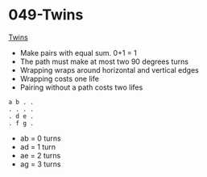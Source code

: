 # 049-Twins

[Twins](http://www.novelgames.com/en/twins/)

* Make pairs with equal sum. 0+1 = 1
* The path must make at most two 90 degrees turns
* Wrapping wraps around horizontal and vertical edges
* Wrapping costs one life
* Pairing without a path costs two lifes
```
a b . .
. . . . 
. d e .
. f g .
```

* ab = 0 turns 
* ad = 1 turn  
* ae = 2 turns 
* ag = 3 turns 